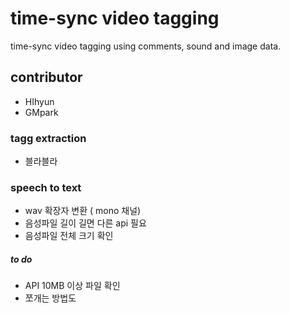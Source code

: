 # time-sync video tagging

time-sync video tagging using comments, sound and image data.


## contributor 

- HIhyun
- GMpark

### tagg extraction

- 블라블라

### speech to text

- wav 확장자 변환 ( mono 채널)
- 음성파일 길이 길면 다른 api 필요
- 음성파일 전체 크기 확인
##### to do 
- API 10MB 이상 파일 확인
- 쪼개는 방법도 
